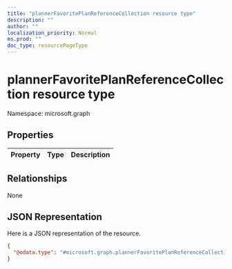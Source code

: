 ```yaml
---
title: "plannerFavoritePlanReferenceCollection resource type"
description: ""
author: ""
localization_priority: Normal
ms.prod: ""
doc_type: resourcePageType
---
```


# plannerFavoritePlanReferenceCollection resource type


Namespace: microsoft.graph



## Properties
|Property|Type|Description|
|:---|:---|:---|

## Relationships
None

## JSON Representation
Here is a JSON representation of the resource.
<!-- {
  "blockType": "resource",
  "@odata.type": "microsoft.graph.plannerFavoritePlanReferenceCollection"
}
-->
``` json
{
  "@odata.type": "#microsoft.graph.plannerFavoritePlanReferenceCollection"
}
```

